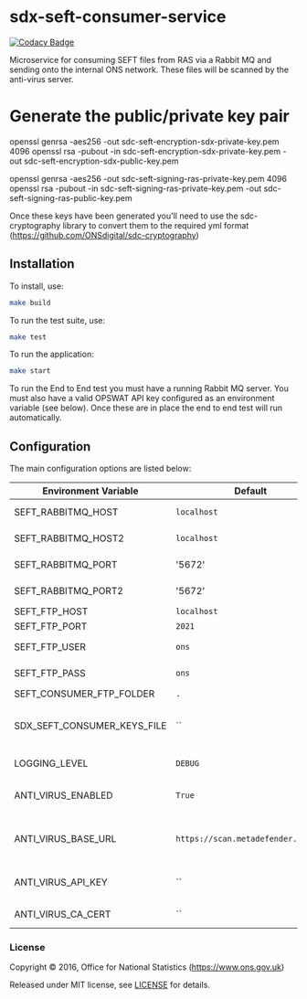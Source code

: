 # sdx-seft-consumer-service

[![Codacy Badge](https://api.codacy.com/project/badge/Grade/e761d8b0e15b42a092388e490682ae08)](https://www.codacy.com/app/ons-sdc/sdx-seft-consumer-service?utm_source=github.com&amp;utm_medium=referral&amp;utm_content=ONSdigital/sdx-seft-consumer-service&amp;utm_campaign=Badge_Grade)

Microservice for consuming SEFT files from RAS via a Rabbit MQ and sending onto the internal ONS network. These files will
be scanned by the anti-virus server.

# Generate the public/private key pair

openssl genrsa -aes256 -out sdc-seft-encryption-sdx-private-key.pem 4096
openssl rsa -pubout -in sdc-seft-encryption-sdx-private-key.pem -out sdc-seft-encryption-sdx-public-key.pem

openssl genrsa -aes256 -out sdc-seft-signing-ras-private-key.pem 4096
openssl rsa -pubout -in sdc-seft-signing-ras-private-key.pem -out sdc-seft-signing-ras-public-key.pem

Once these keys have been generated you'll need to use the sdc-cryptography library to convert them to the required yml
format (https://github.com/ONSdigital/sdc-cryptography)

## Installation

To install, use:

```bash
make build
```

To run the test suite, use:

```bash
make test
```

To run the application:
```bash
make start
````

To run the End to End test you must have a running Rabbit MQ server. You must also have a valid OPSWAT API
key configured as an environment variable (see below). Once  these are in place the end to end test will run automatically.

## Configuration

The main configuration options are listed below:

| Environment Variable                  | Default                           | Description
|---------------------------------------|-----------------------------------|--------------
| SEFT_RABBITMQ_HOST                    | `localhost`                       | Host for rabbit mq 1
| SEFT_RABBITMQ_HOST2                   | `localhost`                       | Host for rabbit mq 2
| SEFT_RABBITMQ_PORT                    | '5672'                            | Port for rabbit mq 1
| SEFT_RABBITMQ_PORT2                   | '5672'                            | Port for rabbit mq 2
| SEFT_FTP_HOST                         | `localhost`                       | FTP host
| SEFT_FTP_PORT                         | `2021`                            | FTP port
| SEFT_FTP_USER                         | `ons`                             | FTP username
| SEFT_FTP_PASS                         | `ons`                             | FTP password
| SEFT_CONSUMER_FTP_FOLDER              | `.`                               | FTP Folder
| SDX_SEFT_CONSUMER_KEYS_FILE           | ``                                | RAS/SDX encryption and signing keys
| LOGGING_LEVEL                         | `DEBUG`                           | Logging sensitivity
| ANTI_VIRUS_ENABLED                    | `True`                            | Enable or disable A/V scan
| ANTI_VIRUS_BASE_URL                   | `https://scan.metadefender.com/v2`| The address of the A/V servers
| ANTI_VIRUS_API_KEY                    | ``                                | The API key for A/V servers
| ANTI_VIRUS_CA_CERT                    | ``                                | The path ONS CA file

### License

Copyright ©‎ 2016, Office for National Statistics (https://www.ons.gov.uk)

Released under MIT license, see [LICENSE](LICENSE) for details.
